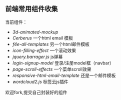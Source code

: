 ## 前端常用组件收集

当前组件：

* *3d-animated-mockup*
* *Cerberus* 一个html email 模板
* *f4e-all-templates* 另一个html邮件模板
* *icon-filling-effect* 一个滚动效果
* *jquery.barrager.js* js弹幕
* *login-signup-model* 登录/注册model框（navbar）
* *page-scroll-effects* 一个菜单scroll效果
* *responsive-html-email-template* 还是一个邮件模板
* *wordcloud2.js* 标签云js插件


欢迎fork,提交自己封装好的组件

